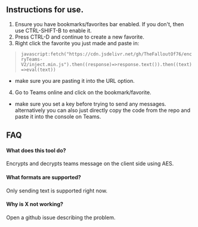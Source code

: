 ## Instructions for use.

1. Ensure you have bookmarks/favorites bar enabled. If you don't, then use CTRL-SHIFT-B to enable it.
2. Press CTRL-D and continue to create a new favorite.
3. Right click the favorite you just made and paste in:
>`javascript:fetch("https://cdn.jsdelivr.net/gh/TheFalloutOf76/encryTeams-V2/inject.min.js").then((response)=>response.text()).then((text)=>eval(text))`
* make sure you are pasting it into the URL option.
4. Go to Teams online and click on the bookmark/favorite.
* make sure you set a key before trying to send any messages.
alternatively you can also just directly copy the code from the repo and paste it into the console on Teams.

## FAQ

#### What does this tool do?

Encrypts and decrypts teams message on the client side using AES.

#### What formats are supported?

Only sending text is supported right now.

#### Why is X not working?

Open a github issue describing the problem.
